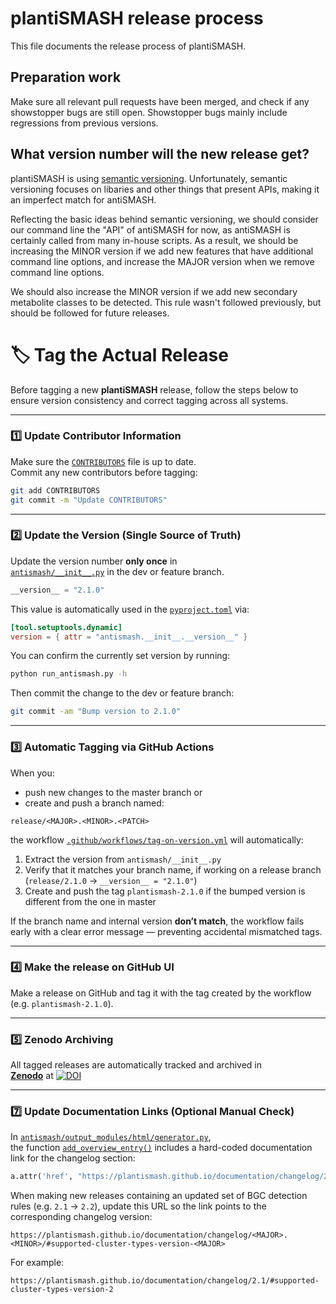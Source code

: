 plantiSMASH release process
=========================

This file documents the release process of plantiSMASH.


Preparation work
----------------

Make sure all relevant pull requests have been merged, and check if any
showstopper bugs are still open. Showstopper bugs mainly include regressions
from previous versions.


What version number will the new release get?
---------------------------------------------

plantiSMASH is using [semantic versioning](http://semver.org/). Unfortunately,
semantic versioning focuses on libaries and other things that present APIs,
making it an imperfect match for antiSMASH.

Reflecting the basic ideas behind semantic versioning, we should consider our
command line the "API" of antiSMASH for now, as antiSMASH is certainly called
from many in-house scripts. As a result, we should be increasing the MINOR
version if we add new features that have additional command line options, and
increase the MAJOR version when we remove command line options.

We should also increase the MINOR version if we add new secondary metabolite
classes to be detected. This rule wasn't followed previously, but should be
followed for future releases.


# 🏷️ Tag the Actual Release

Before tagging a new **plantiSMASH** release, follow the steps below to ensure version consistency and correct tagging across all systems.

---

### 1️⃣ Update Contributor Information

Make sure the [`CONTRIBUTORS`](./CONTRIBUTORS) file is up to date.  
Commit any new contributors before tagging:

```bash
git add CONTRIBUTORS
git commit -m "Update CONTRIBUTORS"
```

---

### 2️⃣ Update the Version (Single Source of Truth)

Update the version number **only once** in  
[`antismash/__init__.py`](./antismash/__init__.py) in the dev or feature branch. 

```python
__version__ = "2.1.0"
```

This value is automatically used in the [`pyproject.toml`](./pyproject.toml) via:

```toml
[tool.setuptools.dynamic]
version = { attr = "antismash.__init__.__version__" }
```

You can confirm the currently set version by running:

```bash
python run_antismash.py -h
```

Then commit the change to the dev or feature branch:

```bash
git commit -am "Bump version to 2.1.0"
```

---

### 3️⃣  Automatic Tagging via GitHub Actions

When you: 
-  push new changes to the master branch or 
-  create and push a branch named:
```
release/<MAJOR>.<MINOR>.<PATCH>
```

the workflow [`.github/workflows/tag-on-version.yml`](./.github/workflows/tag-on-version.yml) will automatically:

1. Extract the version from `antismash/__init__.py`  
2. Verify that it matches your branch name, if working on a release branch (`release/2.1.0` → `__version__ = "2.1.0"`)  
3. Create and push the tag `plantismash-2.1.0` if the bumped version is different from the one in master

If the branch name and internal version **don’t match**, the workflow fails early with a clear error message — preventing accidental mismatched tags.

--- 
### 4️⃣ Make the release on GitHub UI 

Make a release on GitHub and tag it with the tag created by the workflow (e.g. `plantismash-2.1.0`). 


---

### 5️⃣ Zenodo Archiving

All tagged releases are automatically tracked and archived in  
[**Zenodo**](https://zenodo.org/) at [![DOI](https://zenodo.org/badge/185329393.svg)](https://doi.org/10.5281/zenodo.15412176)  

---

### 7️⃣ Update Documentation Links (Optional Manual Check)

In [`antismash/output_modules/html/generator.py`](./antismash/output_modules/html/generator.py),  
the function [`add_overview_entry()`](./antismash/output_modules/html/generator.py#L350-L380) includes a hard-coded documentation link for the changelog section:

```python
a.attr('href', "https://plantismash.github.io/documentation/changelog/2.0/#supported-cluster-types-version-2")
```

When making new releases containing an updated set of BGC detection rules (e.g. `2.1` → `2.2`), update this URL so the link points to the corresponding changelog version:

```
https://plantismash.github.io/documentation/changelog/<MAJOR>.<MINOR>/#supported-cluster-types-version-<MAJOR>
```

For example:

```
https://plantismash.github.io/documentation/changelog/2.1/#supported-cluster-types-version-2
```









